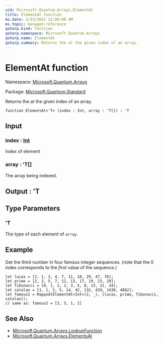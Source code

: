 ```yaml
---
uid: Microsoft.Quantum.Arrays.ElementAt
title: ElementAt function
ms.date: 2/23/2021 12:00:00 AM
ms.topic: managed-reference
qsharp.kind: function
qsharp.namespace: Microsoft.Quantum.Arrays
qsharp.name: ElementAt
qsharp.summary: Returns the at the given index of an array.
---
```


# ElementAt function

Namespace: [Microsoft.Quantum.Arrays](xref:Microsoft.Quantum.Arrays)

Package: [Microsoft.Quantum.Standard](https://nuget.org/packages/Microsoft.Quantum.Standard)


Returns the at the given index of an array.

```qsharp
function ElementAt<'T> (index : Int, array : 'T[]) : 'T
```


## Input

### index : [Int](xref:microsoft.quantum.lang-ref.int)

Index of element


### array : 'T[]

The array being indexed.



## Output : 'T



## Type Parameters

### 'T

The type of each element of `array`.

## Example

Get the third number in four famous integer sequences. (notethat the 0 index corresponds to the _first_ value of the sequence.)```qsharplet lucas = [2, 1, 3, 4, 7, 11, 18, 29, 47, 76];let prime = [2, 3, 5, 7, 11, 13, 17, 19, 23, 29];let fibonacci = [0, 1, 1, 2, 3, 5, 8, 13, 21, 34];let catalan = [1, 1, 2, 5, 14, 42, 132, 429, 1430, 4862];let famous2 = Mapped(ElementAt<Int>(2, _), [lucas, prime, fibonacci, catalan]);// same as: famous2 = [3, 5, 1, 2]```

## See Also

- [Microsoft.Quantum.Arrays.LookupFunction](xref:Microsoft.Quantum.Arrays.LookupFunction)
- [Microsoft.Quantum.Arrays.ElementsAt](xref:Microsoft.Quantum.Arrays.ElementsAt)